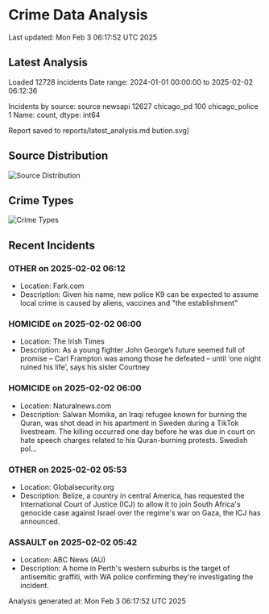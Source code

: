 # Crime Data Analysis
Last updated: Mon Feb  3 06:17:52 UTC 2025

## Latest Analysis

Loaded 12728 incidents
Date range: 2024-01-01 00:00:00 to 2025-02-02 06:12:36

Incidents by source:
source
newsapi           12627
chicago_pd          100
chicago_police        1
Name: count, dtype: int64

Report saved to reports/latest_analysis.md
bution.svg)

## Source Distribution
![Source Distribution](images/source_distribution.svg)

## Crime Types
![Crime Types](images/crime_types.svg)

## Recent Incidents

### OTHER on 2025-02-02 06:12
- Location: Fark.com
- Description: Given his name, new police K9 can be expected to assume local crime is caused by aliens, vaccines and "the establishment"


### HOMICIDE on 2025-02-02 06:00
- Location: The Irish Times
- Description: As a young fighter John George’s future seemed full of promise – Carl Frampton was among those he defeated – until ‘one night ruined his life’, says his sister Courtney


### HOMICIDE on 2025-02-02 06:00
- Location: Naturalnews.com
- Description: Salwan Momika, an Iraqi refugee known for burning the Quran, was shot dead in his apartment in Sweden during a TikTok livestream. The killing occurred one day before he was due in court on hate speech charges related to his Quran-burning protests. Swedish pol…


### OTHER on 2025-02-02 05:53
- Location: Globalsecurity.org
- Description: Belize, a country in central America, has requested the International Court of Justice (ICJ) to allow it to join South Africa's genocide case against Israel over the regime's war on Gaza, the ICJ has announced.


### ASSAULT on 2025-02-02 05:42
- Location: ABC News (AU)
- Description: A home in Perth's western suburbs is the target of antisemitic graffiti, with WA police confirming they're investigating the incident.

Analysis generated at: Mon Feb  3 06:17:52 UTC 2025
